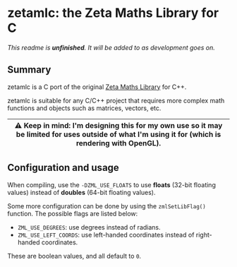 # zetamlc: the Zeta Maths Library for C

_This readme is **unfinished**. It will be added to as development goes on._

## Summary
zetamlc is a C port of the original [Zeta Maths Library](https://github.com/jabenuk/zetaml) for C++.

zetamlc is suitable for any C/C++ project that requires more complex math functions and objects such as matrices, vectors, etc.

| :warning: Keep in mind: I'm designing this for my own use so it may be limited for uses outside of what I'm using it for (which is rendering with OpenGL). |
| - |

## Configuration and usage

When compiling, use the `-DZML_USE_FLOATS` to use **floats** (32-bit floating values) instead of **doubles** (64-bit floating values).

Some more configuration can be done by using the `zmlSetLibFlag()` function. The possible flags are listed below:
 - `ZML_USE_DEGREES`: use degrees instead of radians.
 - `ZML_USE_LEFT_COORDS`: use left-handed coordinates instead of right-handed coordinates.

These are boolean values, and all default to `0`.